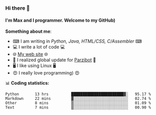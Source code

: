 ### Hi there 👋
#### I'm Max and I programmer. Welcome to my GitHub)

**Something about me**:
- ⌨ I am writing in _Python, Java, HTML/CSS, C/Assembler_ ⌨
- 💻 I write a lot of code 💻
- 🌐 [My web site](https://merive.herokuapp.com/) 🌐
- 💾 I realized global update for [Parzibot](https://github.com/merive/Parzibot) 💾
- 🖥️ I like using Linux 🖥️
- 😍 I really love programming) 😍

📊 **Coding statistics:**
<!--START_SECTION:waka-->
```text
Python       13 hrs          ███████████████████████▓░   95.17 % 
Markdown     22 mins         ▓░░░░░░░░░░░░░░░░░░░░░░░░   02.74 % 
Other        8 mins          ▒░░░░░░░░░░░░░░░░░░░░░░░░   01.09 % 
Text         7 mins          ▒░░░░░░░░░░░░░░░░░░░░░░░░   00.90 % 
```
<!--END_SECTION:waka-->
